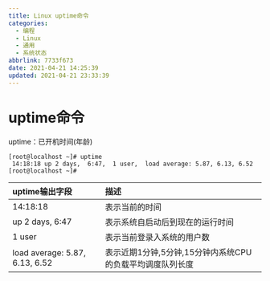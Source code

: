 ```yaml
---
title: Linux uptime命令
categories: 
  - 编程
  - Linux
  - 通用
  - 系统状态
abbrlink: 7733f673
date: 2021-04-21 14:25:39
updated: 2021-04-21 23:33:39
---
```

# uptime命令
uptime：已开机时间(年龄)
```
[root@localhost ~]# uptime
 14:18:18 up 2 days,  6:47,  1 user,  load average: 5.87, 6.13, 6.52
[root@localhost ~]# 
```

|uptime输出字段|描述|
|:---|:---|
|14:18:18|表示当前的时间|
|up 2 days, 6:47|表示系统自启动后到现在的运行时间|
|1 user|表示当前登录入系统的用户数|
|load average: 5.87, 6.13, 6.52|表示近期1分钟,5分钟,15分钟内系统CPU的负载平均调度队列长度|
